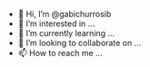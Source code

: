 - 👋 Hi, I’m @gabichurrosib
- 👀 I’m interested in ...
- 🌱 I’m currently learning ...
- 💞️ I’m looking to collaborate on ...
- 📫 How to reach me ...

<!---
gabichurrosib/gabichurrosib is a ✨ special ✨ repository because its `README.md` (this file) appears on your GitHub profile.
You can click the Preview link to take a look at your changes.
--->
